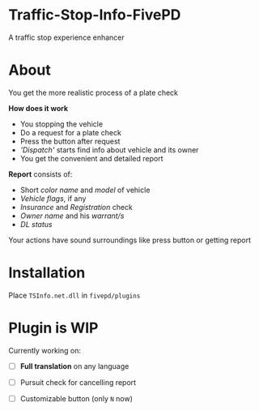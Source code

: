 # Traffic-Stop-Info-FivePD
A traffic stop experience enhancer  

# About
You get the more realistic process of a plate check

**How does it work**
- You stopping the vehicle
- Do a request for a plate check
- Press the button after request
- *'Dispatch'* starts find info about vehicle and its owner
- You get the convenient and detailed report

**Report** consists of:
- Short *color name* and *model* of vehicle
- *Vehicle flags*, if any
- *Insurance* and *Registration* check
- *Owner name* and his *warrant/s*
- *DL status*

Your actions have sound surroundings like press button or getting report

# Installation
Place `TSInfo.net.dll` in `fivepd/plugins`

# Plugin is WIP
Currently working on:
- [ ] **Full translation** on any language

- [ ] Pursuit check for cancelling report

- [ ] Customizable button (only `N` now)
